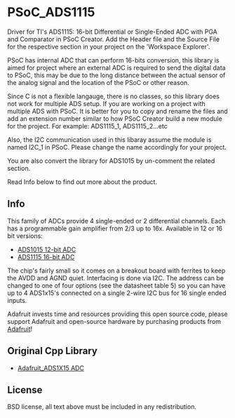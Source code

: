 # PSoC_ADS1115

Driver for TI's ADS1115: 16-bit Differential or Single-Ended ADC with PGA and Comparator in PSoC Creator. Add the Header file and the Source File for the respective section in your project on the 'Workspace Explorer'. 

PSoC has internal ADC that can perform 16-bits conversion, this library is aimed for project where an external ADC is required to send the digital data to PSoC, this may be due to the long distance between the actual sensor of the analog signal and the location of the PSoC or other reason. 

Since C is not a flexible langauge, there is no classes, so this library does not work for multiple ADS setup. If you are working on a project with multiple ADS with PSoC. It is better for you to copy and rename the files and add an extension number similar to how PSoC Creator build a new module for the project. For example: ADS1115_1, ADS1115_2...etc

Also, the I2C communication used in this libaray assume the module is named I2C_1 in PSoC. Please change the name accordingly for your project. 

You are also convert the library for ADS1015 by un-comment the related section. 

Read Info below to find out more about the product. 

## Info

This family of ADCs provide 4 single-ended or 2 differential channels.
Each has a programmable gain amplifier from 2/3 up to 16x. Available
in 12 or 16 bit versions:

* [ADS1015 12-bit ADC](https://www.adafruit.com/product/1083)
* [ADS1115 16-bit ADC](https://www.adafruit.com/product/1085)

The chip's fairly small so it comes on a breakout board with ferrites to keep the AVDD and AGND quiet. Interfacing is done via I2C. The address can be changed to one of four options (see the datasheet table 5) so you can have up to 4 ADS1x15's connected on a single 2-wire I2C bus for 16 single ended inputs.

Adafruit invests time and resources providing this open source code, please
support Adafruit and open-source hardware by purchasing products from
[Adafruit](https://www.adafruit.com)!

## Original Cpp Library

* [Adafruit_ADS1X15 ADC](https://github.com/adafruit/Adafruit_ADS1X15)

## License

BSD license, all text above must be included in any redistribution.
